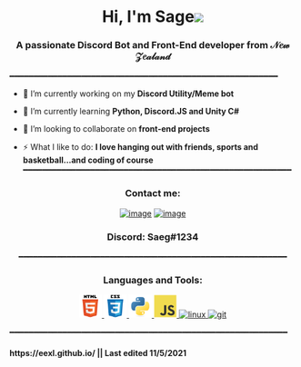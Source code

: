 <h1 align="center">Hi, I'm Sage<img height="40" src="https://emoji.gg/assets/emoji/2901-grab.png"></h1>
<h3 align="center">A passionate Discord Bot and Front-End developer from 𝒩𝑒𝓌 𝒵𝑒𝒶𝓁𝒶𝓃𝒹</h3>
━━━━━━━━━━━━━━━━━━━━━━━━━━━━━━━━━━━━━━━━━━━━━━━━━━━━━━━━

- 🔭 I’m currently working on my **Discord Utility/Meme bot**

- 🌱 I’m currently learning **Python, Discord.JS and Unity C#**

- 👯 I’m looking to collaborate on **front-end projects**

- ⚡ What I like to do: **I love hanging out with friends, sports and basketball...and coding of course**
━━━━━━━━━━━━━━━━━━━━━━━━━━━━━━━━━━━━━━━━━━━━━━━━━━━━━━━━
<h3 align="center">Contact me:</h3>
<div align="center"



[![image](https://img.shields.io/badge/Twitter-1DA1F2?style=for-the-badge&logo=twitter&logoColor=white)](https://twitter.com/EExlar)
[![image](https://img.shields.io/badge/Gmail-D14836?style=for-the-badge&logo=gmail&logoColor=white)](s.s.s.a.e.g.g@gmail.com)
  <h3>Discord: Saeg#1234</h3>
  ━━━━━━━━━━━━━━━━━━━━━━━━━━━━━━━━━━━━━━━━━━━━━━━━━━━━━━━━
  
</div>

<h3 align="center">Languages and Tools:</h3>

<p align="center"> 
  <a href="https://www.w3.org/html/" target="_blank"> 
    <img src="https://raw.githubusercontent.com/devicons/devicon/master/icons/html5/html5-original-wordmark.svg" alt="html5" width="40" height="40"/> 
  </a>
  <a href="https://www.w3schools.com/css/" target="_blank"> 
    <img src="https://raw.githubusercontent.com/devicons/devicon/master/icons/css3/css3-original-wordmark.svg" alt="css3" width="40" height="40"/> 
  </a> 
  <a href="https://www.python.org" target="_blank"> 
    <img src="https://raw.githubusercontent.com/devicons/devicon/master/icons/python/python-original.svg" alt="python" width="40" height="40"/> 
  </a>  
  <a href="https://developer.mozilla.org/en-US/docs/Web/JavaScript" target="_blank"> 
    <img src="https://raw.githubusercontent.com/devicons/devicon/master/icons/javascript/javascript-original.svg" alt="javascript" width="40" height="40"/> 
  </a> 
  <a href="https://www.linux.org/" target="_blank"> 
    <img src="https://raw.githubusercontent.com/devicons /devicon/master/icons/linux/linux-original.svg" alt="linux" width="40" height="40"/> 
  </a> 
  <a href="https://git-scm.com/" target="_blank"> 
    <img src="https://www.vectorlogo.zone/logos/git-scm/git-scm-icon.svg" alt="git" width="40" height="40"/> 
  </a>
</p>
━━━━━━━━━━━━━━━━━━━━━━━━━━━━━━━━━━━━━━━━━━━━━━━━━━━━━━━━━━
<h4>https://eexl.github.io/ || Last edited 11/5/2021</h4>
